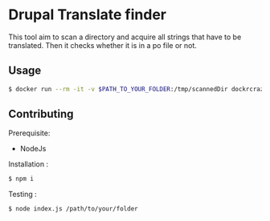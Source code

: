 # Drupal Translate finder

This tool aim to scan a directory and acquire all strings that have to be translated.
Then it checks whether it is in a po file or not.


## Usage

```bash
$ docker run --rm -it -v $PATH_TO_YOUR_FOLDER:/tmp/scannedDir dockrcrazy/drupal-translate-finder
```

## Contributing
Prerequisite:

 - NodeJs
 
Installation :
```bash
$ npm i
```
Testing :
```bash
$ node index.js /path/to/your/folder
```
